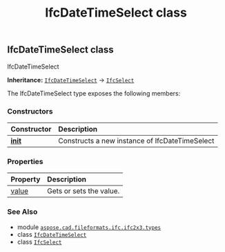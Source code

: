 ﻿---
title: IfcDateTimeSelect class
second_title: Aspose.CAD for Python via .NET API References
description: 
type: docs
weight: 260
url: /python-net/aspose.cad.fileformats.ifc.ifc2x3.types/ifcdatetimeselect/
is_root: false
---

## IfcDateTimeSelect class

IfcDateTimeSelect



**Inheritance:** [`IfcDateTimeSelect`](/cad/python-net/aspose.cad.fileformats.ifc.ifc2x3.types/ifcdatetimeselect) → 
[`IfcSelect`](/cad/python-net/aspose.cad.fileformats.ifc/ifcselect)



The IfcDateTimeSelect type exposes the following members:

### Constructors
| Constructor | Description |
| :- | :- |
| [__init__](/cad/python-net/aspose.cad.fileformats.ifc.ifc2x3.types/ifcdatetimeselect/__init__/#) | Constructs a new instance of IfcDateTimeSelect |


### Properties
| Property | Description |
| :- | :- |
| [value](/cad/python-net/aspose.cad.fileformats.ifc.ifc2x3.types/ifcdatetimeselect/value) | Gets or sets the value. |



### See Also
* module [`aspose.cad.fileformats.ifc.ifc2x3.types`](..)
* class [`IfcDateTimeSelect`](/cad/python-net/aspose.cad.fileformats.ifc.ifc2x3.types/ifcdatetimeselect)
* class [`IfcSelect`](/cad/python-net/aspose.cad.fileformats.ifc/ifcselect)
